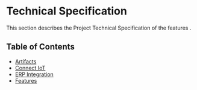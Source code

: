 # Technical Specification

This section describes the Project Technical Specification of the features .

## Table of Contents

* [Artifacts](/cmf.custom.help/techspec>artifacts)
* [Connect IoT](/cmf.custom.help/techspec>connectiot)
* [ERP Integration](/cmf.custom.help/techspec>erpintegration)
* [Features](/cmf.custom.help/techspec>features)


